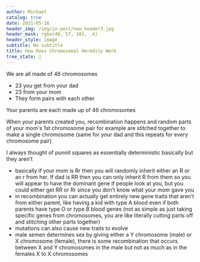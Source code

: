 ```yaml
---
author: Michael
catalog: true
date: 2021-05-16
header_img: /img/in-post/new_header3.jpg
header_mask: rgba(40, 57, 101, .4)
header_style: image
subtitle: No subtitle
title: How Does Chromosomal Heredity Work
tree_state: 🌱
---
```


We are all made of 46 chromosomes
- 23 you get from your dad
- 23 from your mom
- They form pairs with each other

Your parents are each made up of 46 chromosomes

When your parents created you, recombination happens and random parts of your mom's 1st chromosome pair for example are stitched together to make a single chromosome (same for your dad and this repeats for every chromosome pair)

I always thought of punnit squares as essentially deterministic basically but they aren’t
- basically if your mom is Rr then you will randomly inherit either an R or an r from her. If dad is RR then you can only inherit R from them so you will appear to have the dominant gene if people look at you, but you could either get RR or Rr since you don’t know what your mom gave you
- in recombination you can actually get entirely new gene traits that aren’t from either parent, like having a kid with type A blood even if both parents have type O or type B blood genes (not as simple as just taking specific genes from chromosomes, you are like literally cutting parts off and stitching other parts together)
- mutations can also cause new traits to evolve
- male semen determines sex by giving either a Y chromosome (male) or X chromosome (female), there is some recombination that occurs between X and Y chromosomes in the male but not as much as in the females X to X chromosomes